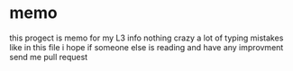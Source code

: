 # memo


this progect is memo for my L3 info nothing crazy a lot of typing mistakes like in this file 
i hope if someone else is reading and have any improvment send me pull request 
